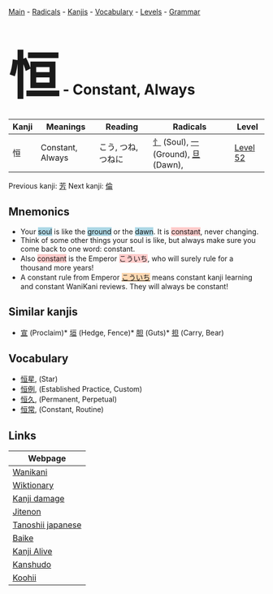 <style> bigfont {font-size: 100px}</style>
[Main](../README.md) -
[Radicals](../radicals.md) -
[Kanjis](../kanjis.md) -
[Vocabulary](../vocabulary.md) -
[Levels](../levels.md) -
[Grammar](../grammar.md)
# <bigfont> 恒</bigfont> - Constant, Always 

| Kanji | Meanings | Reading | Radicals | Level |
| --- | --- | --- | --- | --- |
| 恒 | Constant, Always | こう, つね, つねに | [忄](../radicals/忄.md) (Soul), [一](../radicals/一.md) (Ground), [旦](../radicals/旦.md) (Dawn),  | [Level 52](../levels/wk_level52.md) |

Previous kanji: [芳](芳.md) Next kanji: [倫](倫.md) 

## Mnemonics
 * Your <span style="background-color:#ADD8E6"> soul</span> is like the <span style="background-color:#ADD8E6"> ground</span> or the <span style="background-color:#ADD8E6"> dawn</span>. It is <span style="background-color:#ffcccb"> constant</span>, never changing.
* Think of some other things your soul is like, but always make sure you come back to one word: constant.
* Also <span style="background-color:#ffcccb"> constant</span> is the Emperor <span style="background-color:#ffcccb"> こういち</span>, who will surely rule for a thousand more years!
* A constant rule from Emperor <span style="background-color:#fed8b1"> [こういち](https://jisho.org/search/こういち)</span> means constant kanji learning and constant WaniKani reviews. They will always be constant!


## Similar kanjis
 * [宣](宣.md) (Proclaim)* [垣](垣.md) (Hedge, Fence)* [胆](胆.md) (Guts)* [担](担.md) (Carry, Bear)


## Vocabulary
 * [恒星](../vocabulary/恒.md), (Star)
* [恒例](../vocabulary/恒.md), (Established Practice, Custom)
* [恒久](../vocabulary/恒.md), (Permanent, Perpetual)
* [恒常](../vocabulary/恒.md), (Constant, Routine)



## Links 

| Webpage |
| --- |
| [Wanikani          ](https://www.wanikani.com/kanji/恒) |
| [Wiktionary        ](https://en.wiktionary.org/wiki/恒) |
| [Kanji damage      ](http://www.kanjidamage.com/kanji/search?utf8=✓&q=恒) |
| [Jitenon           ](https://jitenon.com/kanji/恒) |
| [Tanoshii japanese ](https://www.tanoshiijapanese.com/dictionary/kanji.cfm?k=恒) |
| [Baike             ](https://baike.baidu.com/item/恒) |
| [Kanji Alive       ](https://app.kanjialive.com/恒) |
| [Kanshudo          ](https://www.kanshudo.com/searchmn?q=恒) |
| [Koohii            ](https://kanji.koohii.com/study/kanji/恒) |
